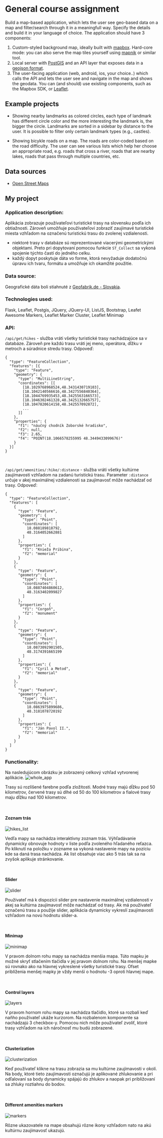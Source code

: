 # General course assignment

Build a map-based application, which lets the user see geo-based data on a map and filter/search through it in a meaningfull way. Specify the details and build it in your language of choice. The application should have 3 components:

1. Custom-styled background map, ideally built with [mapbox](http://mapbox.com). Hard-core mode: you can also serve the map tiles yourself using [mapnik](http://mapnik.org/) or similar tool.
2. Local server with [PostGIS](http://postgis.net/) and an API layer that exposes data in a [geojson format](http://geojson.org/).
3. The user-facing application (web, android, ios, your choice..) which calls the API and lets the user see and navigate in the map and shows the geodata. You can (and should) use existing components, such as the Mapbox SDK, or [Leaflet](http://leafletjs.com/).

## Example projects

- Showing nearby landmarks as colored circles, each type of landmark has different circle color and the more interesting the landmark is, the bigger the circle. Landmarks are sorted in a sidebar by distance to the user. It is possible to filter only certain landmark types (e.g., castles).

- Showing bicykle roads on a map. The roads are color-coded based on the road difficulty. The user can see various lists which help her choose an appropriate road, e.g. roads that cross a river, roads that are nearby lakes, roads that pass through multiple countries, etc.

## Data sources

- [Open Street Maps](https://www.openstreetmap.org/)

## My project

### **Application description**:

Aplikácia zobrazuje používateľovi turistické trasy na slovensku podľa ich obtiažnosti. Zároveň umožňuje používateľovi zobraziť zaujímavé turistické miesta vzhľadom na označenú turistickú trasu do zvolenej vzdialenosti.

- niektoré trasy v databáze sú reprezentované viacerými geometrickými objektami. Preto pri dopytovaní pomocou funkcie ```ST_Collect``` sa vykoná spojenie týchto častí do jedného celku.
- každý dopyt poskytuje dáta vo forme, ktorá nevyžaduje dodatočnú úpravu ich tvaru, formátu a umožňuje ich okamžité použitie.

### **Data source**:

Geografické dáta boli stiahnuté z [Geofabrik.de - Slovakia](http://download.geofabrik.de/europe/slovakia-latest.osm.pbf).

### **Technologies used**:

Flask, Leaflet, Postgis, JQuery, JQuery-UI, ListJS, Bootstrap, Leafet Awesome Markers, Leaflet Marker Cluster, Leaflet Minimap

### **API**:

```/api/get/hikes``` - služba vráti všetky turistické trasy nachádzajúce sa v databáze. Zároveň pre každú trasu vráti jej meno, operátora, dĺžku v metroch a súradnice stredu trasy.
Odpoveď:

```
{
  "type": "FeatureCollection",
  "features": [{
    "type": "Feature",
    "geometry": {
      "type": "MultiLineString",
      "coordinates": [[
        [18.1029768968524,48.3431430719103],
        [18.1042140566616,48.3427556840364],
        [18.1044769935453,48.3425563166573],
        [18.1046302461328,48.3425132665757],
        [18.1047820614158,48.342557092872],
        ...
      ]]
    },
    "properties": {
      "f1": "náučný chodník Zoborské hradisko",
      "f2": null,
      "f3": 2.65,
      "f4": "POINT(18.1066578255995 48.3449433099676)"
    }
  }]
}
```

<br/>


```/api/get/amenities/:hike/:distance``` - služba vráti všetky kultúrne zaujímavosti vzhľadom na zadanú turistickú trasu. Parameter ```:distance``` určuje v akej maximálnej vzdialenosti sa zaujímavosť môže nachádzať od trasy.
Odpoveď:

```
{
  "type": "FeatureCollection",
  "features": [
    {
      "type": "Feature",
      "geometry": {
        "type": "Point",
        "coordinates": [
          18.088189818792,
          48.3164052662881
        ]
      },
      "properties": {
        "f1": "Knieža Pribina",
        "f2": "memorial"
      }
    },
    {
      "type": "Feature",
      "geometry": {
        "type": "Point",
        "coordinates": [
          18.0887404860612,
          48.3163402099827
        ]
      },
      "properties": {
        "f1": "Corgoň",
        "f2": "monument"
      }
    },
    {
      "type": "Feature",
      "geometry": {
        "type": "Point",
        "coordinates": [
          18.0873092901505,
          48.3174391665199
        ]
      },
      "properties": {
        "f1": "Cyril a Metod",
        "f2": "memorial"
      }
    },
    {
      "type": "Feature",
      "geometry": {
        "type": "Point",
        "coordinates": [
          18.0863975899686,
          48.3181078720192
        ]
      },
      "properties": {
        "f1": "Ján Pavol II.",
        "f2": "memorial"
      }
    }
  ]
}
```

### **Functionality**:

Na nasledujúcom obrázku je zobrazený celkový vzhľad vytvorenej aplikácie.
![whole_app](https://github.com/mpuk/PDT-Assignment/blob/master/images/whole_app.png)

Trasy sú rozlíšené farebne podľa zložitosti. Modré trasy majú dĺžku pod 50 kilometrov, červené trasy sú dlhé od 50 do 100 kilometrov a fialové trasy maju dĺžku nad 100 kilometrov.

<br/>

#### Zoznam trás

![hikes_list](https://github.com/mpuk/PDT-Assignment/blob/master/images/hikes_list.png)

Vedľa mapy sa nachádza interaktívny zoznam trás. Výhľadávanie dynamicky obnovuje hodnoty v liste podľa zvoleného hľadaného reťazca. Po kliknutí na položku v zozname sa vykoná nastavenie mapy na pozíciu kde sa daná trasa nachádza. Ak list obsahuje viac ako 5 trás tak sa na zvyšok aplikuje stránkovanie.

<br/>

#### Slider

![slider](https://github.com/mpuk/PDT-Assignment/blob/master/images/slider.png)

Používateľ má k dispozícii slider pre nastavenie maximálnej vzdialenosti v akej sa kultúrna zaujímavosť môže nachádzať od trasy. Ak má používateľ označenú trasu a použije slider, aplikácia dynamicky vykreslí zaujímavosti vzhľadom na novú hodnotu slider-a.

<br/>

#### Minimap

![minimap](https://github.com/mpuk/PDT-Assignment/blob/master/images/minimap.png)

V pravom dolnom rohu mapy sa nachádza menšia mapa. Túto mapku je možné skryť stlačením tlačidla v jej pravom dolnom rohu.
Na menšej mapke sú rovnako ako na hlavnej vykreslené všetky turistické trasy. Ofset priblíženia menšej mapky je vždy menší o hodnotu -3 oproti hlavnej mape.

<br/>

#### Control layers

![layers](https://github.com/mpuk/PDT-Assignment/blob/master/images/layers_control.png)

V pravom hornom rohu mapy sa nachádza tlačidlo, ktoré sa rozbalí keď naňho používateľ ukáže kurzorom. Na rozbalenom komponente sa nachádzajú 3 checkbox-y. Pomocou nich môže používateľ zvoliť, ktoré trasy vzhľadom na ich náročnosť mu budú zobrazené.

<br/>

#### Clusterization

![clusterization](https://github.com/mpuk/PDT-Assignment/blob/master/images/clusterization.png)

Keď používateľ klikne na trasu zobrazia sa mu kultúrne zaujímavosti v okolí. Na body, ktoré tieto zaujímavosti označujú je aplikované zhlukovanie a pri odľalovaní sa body dynamicky spájajú do zhlukov a naopak pri približovaní sa zhluky roztiahnu do bodov.

<br/>

#### Different amenities markers

![markers](https://github.com/mpuk/PDT-Assignment/blob/master/images/different_amenities_markers.png)

Rôzne ukazovatele na mape obsahujú rôzne ikony vzhľadom nato na akú kultúrnu zaujímavosť ukazujú.
